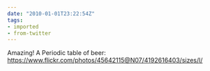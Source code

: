 ```yaml
---
date: "2010-01-01T23:22:54Z"
tags:
- imported
- from-twitter
---
```

Amazing! A Periodic table of beer: https://www.flickr.com/photos/45642115@N07/4192616403/sizes/l/

